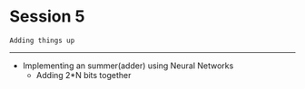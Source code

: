 # Session 5

```
Adding things up
```

---

* Implementing an summer(adder) using Neural Networks
    * Adding 2*N bits together

